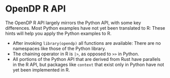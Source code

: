# OpenDP R API

The OpenDP R API largely mirrors the Python API, with some key differences.
Most Python examples have not yet been translated to R:
These hints will help you apply the Python examples to R.

- After invoking `library(opendp)` all functions are available: There are no namespaces like those of the Python library.
- The chaining operator in R is `|>`, as opposed to `>>` in Python.
- All portions of the Python API that are derived from Rust have parallels in the R API, but packages like `context` that exist only in Python have not yet been implemented in R.